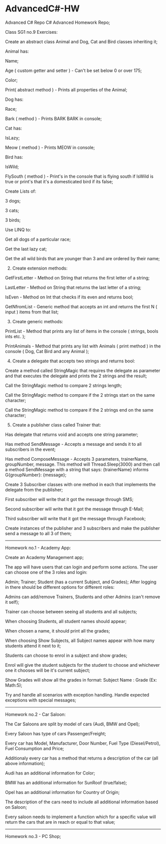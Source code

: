 # AdvancedC#-HW
Advanced C# Repo
C# Advanced Homework Repo;

Class SG1 no.9 Exercises:

Create an abstract class Animal and Dog, Cat and Bird classes inheriting it;

Animal has:

Name;

Age ( custom getter and setter ) - Can't be set below 0 or over 175;

Color;

Print( abstract method ) - Prints all properties of the Animal;

Dog has:

Race;

Bark ( method ) - Prints BARK BARK in console;

Cat has:

IsLazy;

Meow ( method ) - Prints MEOW in console;

Bird has:

IsWild;

FlySouth ( method ) - Print's in the console that is flying south if IsWild is true or print's that it's a domesticated bird if its false;

Create Lists of:

3 dogs;

3 cats;

3 birds;

Use LINQ to:

Get all dogs of a particular race;

Get the last lazy cat;

Get the all wild birds that are younger than 3 and are ordered by their name;

2) Create extension methods:

GetFirstLetter - Method on String that returns the first letter of a string;

LastLetter - Method on String that returns the last letter of a string;

IsEven - Method on Int that checks if its even and returns bool;

GetNfromList - Generic method that accepts an int and returns the first N ( input ) items from that list;

3) Create generic methods:

PrintList - Method that prints any list of items in the console ( strings, bools ints etc. );

PrintAnimals - Method that prints any list with Animals ( print method ) in the console ( Dog, Cat Bird and any Animal );

4) Create a delegate that accepts two strings and returns bool:

Create a method called StringMagic that requires the delegate as parameter and that executes the delegate and prints the 2 strings and the result;

Call the StringMagic method to compare 2 strings length;

Call the StringMagic method to compare if the 2 strings start on the same character;

Call the StringMagic method to compare if the 2 strings end on the same character;

5) Create a publisher class called Trainer that:

Has delegate that returns void and accepts one string parameter;

Has method SendMessage - Accepts a message and sends it to all subscribers in the event;

Has method ComposeMessage - Accepts 3 parameters, trainerName, groupNumber, message. This method will Thread.Sleep(3000) and then call a method SendMessage with a string that says: {trainerName} informs G{groupNumber}: {message};

Create 3 Subscriber classes with one method in each that implements the delegate from the publisher;

First subscriber will write that it got the message through SMS;

Second subscriber will write that it got the message through E-Mail;

Third subscriber will write that it got the message through Facebook;

Create instances of the publisher and 3 subscribers and make the publisher send a message to all 3 of them;

---------------------------------------------------------------------------------------------------------------------------------------
Homework no.1 - Academy App:

Create an Academy Management app;

The app will have users that can login and perform some actions. The user can choose one of the 3 roles and login:

Admin;
Trainer;
Student (has a current Subject, and Grades);
After logging in there should be different options for different roles:

Admins can add/remove Trainers, Students and other Admins (can't remove it self);

Trainer can choose between seeing all students and all subjects;

When choosing Students, all student names should appear;

When chosen a name, it should print all the grades;

When choosing Show Subjects, all Subject names appear with how many students attend it next to it;

Students can choose to enrol in a subject and show grades;

Enrol will give the student subjects for the student to choose and whichever one it chooses will be it's current subject;

Show Grades will show all the grades in format: Subject Name : Grade (Ex: Math:5);

Try and handle all scenarios with exception handling. Handle expected exceptions with special messages;

---------------------------------------------------------------------------------------------------------------------------------------
Homework no.2 - Car Saloon:

The Car Saloons are split by model of cars (Audi, BMW and Opel);

Every Saloon has type of cars Passenger/Freight;

Every car has Model, Manufacturer, Door Number, Fuel Type (Diesel/Petrol), Fuel Consumption and Price;

Additionaly every car has a method that returns a description of the car (all above information);

Audi has an additional information for Color;

BMW has an additional information for SunRoof (true/false);

Opel has an additional information for Country of Origin;

The description of the cars need to include all additional information based on Saloon;

Every saloon needs to implement a function which for a specific value will return the cars that are in reach or equal to that value;

---------------------------------------------------------------------------------------------------------------------------------------

Homework no.3 - PC Shop;
